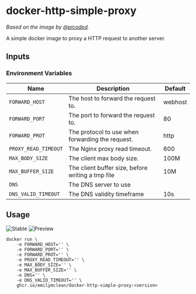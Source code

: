 # docker-http-simple-proxy
*Based on the image by [@picoded](https://github.com/picoded/dockerfiles).*

A simple docker image to proxy a HTTP request to another server.

## Inputs
### Environment Variables
| Name                 | Description                                       | Default |
| -------------------- | ------------------------------------------------- | ------- |
| `FORWARD_HOST`       | The host to forward the request to.               | webhost |
| `FORWARD_PORT`       | The port to forward the request to.               | 80      |
| `FORWARD_PROT`       | The protocol to use when forwarding the request.  | http    |
| `PROXY_READ_TIMEOUT` | The Nginx proxy read timeout.                     | 600     |
| `MAX_BODY_SIZE`      | The client max body size.                         | 100M    |
| `MAX_BUFFER_SIZE`    | The client buffer size, before writing a tmp file | 10M     |
| `DNS`                | The DNS server to use                             |         |
| `DNS_VALID_TIMEOUT`  | The DNS validity timeframe                        | 10s     |


## Usage
![Stable](https://img.shields.io/github/v/release/emilymclean/docker-http-simple-proxy?label=Stable)
![Preview](https://img.shields.io/github/v/release/emilymclean/docker-http-simple-proxy?label=Preview&include_prereleases)


```
docker run \
    -e FORWARD_HOST='' \ 
    -e FORWARD_PORT='' \
    -e FORWARD_PROT='' \
    -e PROXY_READ_TIMEOUT='' \
    -e MAX_BODY_SIZE='' \
    -e MAX_BUFFER_SIZE='' \
    -e DNS='' \
    -e DNS_VALID_TIMEOUT='' \
    ghcr.io/emilymclean/docker-http-simple-proxy:<version>
```